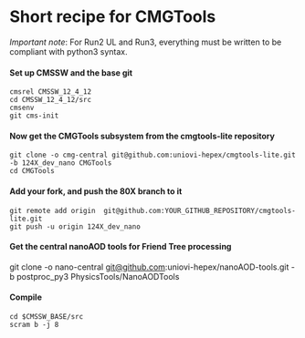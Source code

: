 # Short recipe for CMGTools 
*Important note*: For Run2 UL and Run3, everything must be written to be compliant with python3 syntax.
#### Set up CMSSW and the base git

```
cmsrel CMSSW_12_4_12
cd CMSSW_12_4_12/src
cmsenv
git cms-init
```

#### Now get the CMGTools subsystem from the cmgtools-lite repository
```
git clone -o cmg-central git@github.com:uniovi-hepex/cmgtools-lite.git -b 124X_dev_nano CMGTools
cd CMGTools
```

#### Add your fork, and push the 80X branch to it
```
git remote add origin  git@github.com:YOUR_GITHUB_REPOSITORY/cmgtools-lite.git
git push -u origin 124X_dev_nano 
```

#### Get the central nanoAOD tools for Friend Tree processing
git clone -o nano-central git@github.com:uniovi-hepex/nanoAOD-tools.git  -b postproc_py3 PhysicsTools/NanoAODTools  

#### Compile
```
cd $CMSSW_BASE/src
scram b -j 8
```
